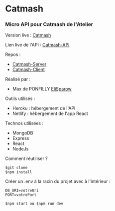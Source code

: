 # Catmash
### Micro API pour Catmash de l'Atelier

Version live :
[Catmash](https://meetmeal.netlify.com/)

Lien live de l'API :
[Catmash-API](https://api-catmash.herokuapp.com/)

Repos :
- [Catmash-Server](https://github.com/EliSparow/ChatMignon-Back)
- [Catmash-Client]()

Réalisé par :
- Max de PONFILLY [EliSparow](https://github.com/elisparow)

Outils utilisés :
- Heroku : hébergement de l'API
- Netlify : hébergement de l'app React

Technos utilisées :
- MongoDB
- Express
- React
- NodeJs

Comment réutiliser ?
```
$git clone
$npm install
```
Créer un .env à la racin du projet avec à l'intérieur :
```
DB_URI=votreUri
PORT=votrePort
```
```
$npm start ou $npm run dev
```